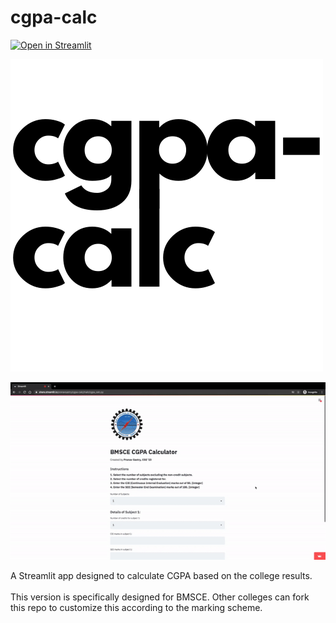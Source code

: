 # cgpa-calc

[![Open in Streamlit](https://static.streamlit.io/badges/streamlit_badge_black_white.svg)](https://share.streamlit.io/pranavsastry/cgpa-calc/main/cgpa_calc.py)

![logo](cgpa-calc-logo.png)<br/>

![demo](demo.gif)<br/>

A Streamlit app designed to calculate CGPA based on the college results.<br>
<br>
This version is specifically designed for BMSCE. Other colleges can fork this repo to customize this according to the marking scheme.<br>
